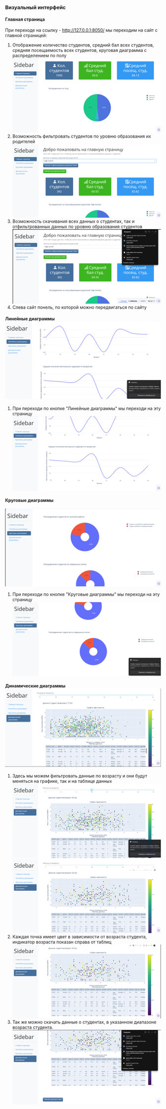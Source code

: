 ### Визуальный интерфейс

#### Главная страница

При переходе на ссылку - http://127.0.0.1:8050/ мы переходим на сайт с главной страницей:
1. Отображение количество студентов, средний бал всех студентов, средняя посещаемость всех студентов, круговая диаграмма с распределением по полу![Pasted image 20250423103324.png](https://github.com/Provod228/student_diogram/blob/main/user_guide_site_pages/Pasted%20image%2020250423103324.png)
2. Возможность фильтровать студентов по уровню образования их родителей![Pasted image 20250423102503.png](https://github.com/Provod228/student_diogram/blob/main/user_guide_site_pages/Pasted%20image%2020250423102503.png)
3. Возможность скачивания всех данных о студентах, так и отфильтрованных данных по уровню образования студентов![Pasted image 20250423103127.png](https://github.com/Provod228/student_diogram/blob/main/user_guide_site_pages/Pasted%20image%2020250423103127.png)
4. Слева сайт понель, по которой можно передвигаться по сайту

#### Линейные диаграммы![Pasted image 20250423103654.png](https://github.com/Provod228/student_diogram/blob/main/user_guide_site_pages/Pasted%20image%2020250423103654.png)
1. При переходи по кнопке "Линейные диаграммы" мы переходи на эту страницу![Pasted image 20250423103703.png](https://github.com/Provod228/student_diogram/blob/main/user_guide_site_pages/Pasted%20image%2020250423103703.png)

#### Круговые диаграммы
![Pasted image 20250423103749.png](https://github.com/Provod228/student_diogram/blob/main/user_guide_site_pages/Pasted%20image%2020250423103749.png)
1. При переходи по кнопке "Круговые диаграммы" мы переходи на эту страницу![Pasted image 20250423103757.png](https://github.com/Provod228/student_diogram/blob/main/user_guide_site_pages/Pasted%20image%2020250423103757.png)

#### Динамические диаграммы![Pasted image 20250423103828.png](https://github.com/Provod228/student_diogram/blob/main/user_guide_site_pages/Pasted%20image%2020250423103828.png)
1. Здесь мы можем фильтровать данные по возрасту и они будут меняться на графике, так и на таблице данных ![Pasted image 20250423103949.png](https://github.com/Provod228/student_diogram/blob/main/user_guide_site_pages/Pasted%20image%2020250423103949.png)![Pasted image 20250423104002.png](https://github.com/Provod228/student_diogram/blob/main/user_guide_site_pages/Pasted%20image%2020250423104002.png)
2. Каждая точка имеет цвет в зависимости от возраста студента, индикатор возраста показан справа от таблиц![Pasted image 20250423104104.png](https://github.com/Provod228/student_diogram/blob/main/user_guide_site_pages/Pasted%20image%2020250423104104.png)
3. Так же можно скачать данные о студентах, в указанном диапазоне возраста студента.![Pasted image 20250423104157.png](https://github.com/Provod228/student_diogram/blob/main/user_guide_site_pages/Pasted%20image%2020250423104157.png)

